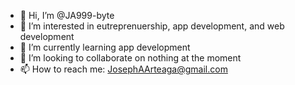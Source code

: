 - 👋 Hi, I’m @JA999-byte
- 👀 I’m interested in eutreprenuership, app development, and web development
- 🌱 I’m currently learning app development
- 💞️ I’m looking to collaborate on nothing at the moment
- 📫 How to reach me: JosephAArteaga@gmail.com

<!---
JA999-byte/JA999-byte is a ✨ special ✨ repository because its `README.md` (this file) appears on your GitHub profile.
You can click the Preview link to take a look at your changes.
--->
